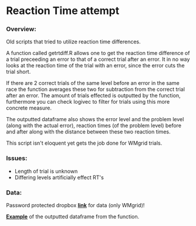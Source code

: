 # Reaction Time attempt

### Overview:

Old scripts that tried to utilize reaction time differences.

A function called getrtdiff.R allows one to get the reaction time difference of a trial preceeding an error to that of a correct trial after an error. It in no way looks at the reaction time of the trial with an error, since the error cuts the trial short.

If there are 2 correct trials of the same level before an error in the same race the function averages these two for subtraction from the correct trial after an error. The amount of trials effected is outputted by the function, furthermore you can check logivec to filter for trials using this more concrete measure. 

The outputted dataframe also shows the error level and the problem level (along with the actual error), reaction times (of the problem level) before and after along with the distance between these two reaction times. 

This script isn't eloquent yet gets the job done for WMgrid trials.

### Issues:
+ Length of trial is unknown
+ Differing levels artificially effect RT's

### Data:

Password protected dropbox [**link**](https://www.dropbox.com/s/gcadz4if72re47u/WMgrid_trials_trainingfullpure.zip?dl=0) for data (only WMgrid)!

[**Example**](https://www.dropbox.com/s/tm1xai151701uad/example_getrtdiff.zip?dl=0) of the outputted dataframe from the function.